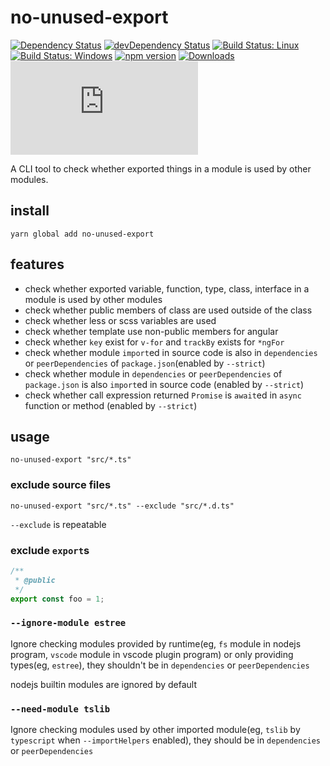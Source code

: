 # no-unused-export

[![Dependency Status](https://david-dm.org/plantain-00/no-unused-export.svg)](https://david-dm.org/plantain-00/no-unused-export)
[![devDependency Status](https://david-dm.org/plantain-00/no-unused-export/dev-status.svg)](https://david-dm.org/plantain-00/no-unused-export#info=devDependencies)
[![Build Status: Linux](https://travis-ci.org/plantain-00/no-unused-export.svg?branch=master)](https://travis-ci.org/plantain-00/no-unused-export)
[![Build Status: Windows](https://ci.appveyor.com/api/projects/status/github/plantain-00/no-unused-export?branch=master&svg=true)](https://ci.appveyor.com/project/plantain-00/no-unused-export/branch/master)
[![npm version](https://badge.fury.io/js/no-unused-export.svg)](https://badge.fury.io/js/no-unused-export)
[![Downloads](https://img.shields.io/npm/dm/no-unused-export.svg)](https://www.npmjs.com/package/no-unused-export)
[![type-coverage](https://img.shields.io/badge/dynamic/json.svg?label=type-coverage&prefix=%E2%89%A5&suffix=%&query=$.typeCoverage.atLeast&uri=https%3A%2F%2Fraw.githubusercontent.com%2Fplantain-00%2Fno-used-export%2Fmaster%2Fpackage.json)](https://github.com/plantain-00/no-used-export)

A CLI tool to check whether exported things in a module is used by other modules.

## install

`yarn global add no-unused-export`

## features

+ check whether exported variable, function, type, class, interface in a module is used by other modules
+ check whether public members of class are used outside of the class
+ check whether less or scss variables are used
+ check whether template use non-public members for angular
+ check whether `key` exist for `v-for` and `trackBy` exists for `*ngFor`
+ check whether module `import`ed in source code is also in `dependencies` or `peerDependencies` of `package.json`(enabled by `--strict`)
+ check whether module in `dependencies` or `peerDependencies` of `package.json` is also `import`ed in source code (enabled by `--strict`)
+ check whether call expression returned `Promise` is `await`ed in `async` function or method (enabled by `--strict`)

## usage

`no-unused-export "src/*.ts"`

### exclude source files

`no-unused-export "src/*.ts" --exclude "src/*.d.ts"`

`--exclude` is repeatable

### exclude `export`s

```ts
/**
 * @public
 */
export const foo = 1;
```

### `--ignore-module estree`

Ignore checking modules provided by runtime(eg, `fs` module in nodejs program, `vscode` module in vscode plugin program) or only providing types(eg, `estree`), they shouldn't be in `dependencies` or `peerDependencies`

nodejs builtin modules are ignored by default

### `--need-module tslib`

Ignore checking modules used by other imported module(eg, `tslib` by `typescript` when `--importHelpers` enabled), they should be in `dependencies` or `peerDependencies`
